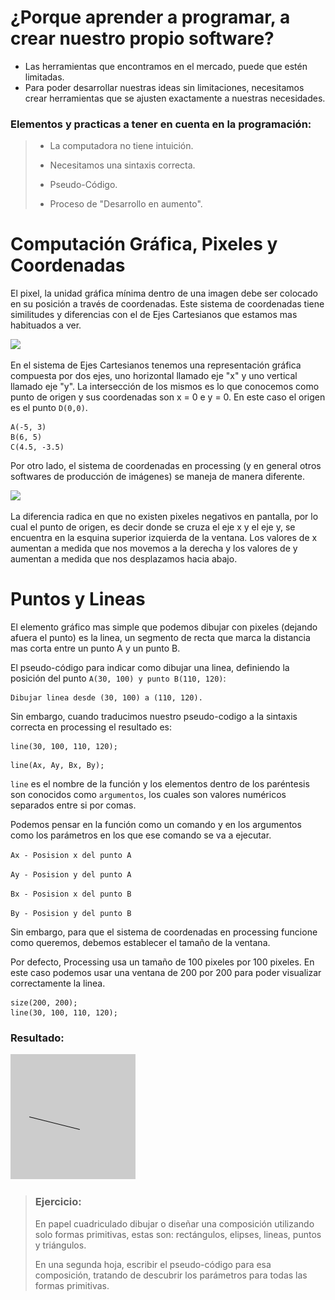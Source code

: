 # ¿Porque aprender a programar, a crear nuestro propio software?

* Las herramientas que encontramos en el mercado, puede que estén limitadas.
* Para poder desarrollar nuestras ideas sin limitaciones, necesitamos crear herramientas que se ajusten exactamente a nuestras necesidades.

### Elementos y practicas a tener en cuenta en la programación:

> * La computadora no tiene intuición.
>
> * Necesitamos una sintaxis correcta.
>
> * Pseudo-Código.
>
> * Proceso de "Desarrollo en aumento".

# Computación Gráfica, Pixeles y Coordenadas

El pixel, la unidad gráfica mínima dentro de una imagen debe ser colocado en su posición a través de coordenadas. Este sistema de coordenadas tiene similitudes y diferencias con el de Ejes Cartesianos que estamos mas habituados a ver.

![](http://4.bp.blogspot.com/-I3Cv5MXxni4/UEPdwzQPFPI/AAAAAAAAAAw/_OD6DbV-yWo/s1600/SISTEMA+DE+COORDENADAS+LINEAS+Y+RECTANGULARES+1.png)

En el sistema de Ejes Cartesianos tenemos una representación gráfica compuesta por dos ejes, uno horizontal llamado eje "x" y uno vertical llamado eje "y". La intersección de los mismos es lo que conocemos como punto de origen y sus coordenadas son x = 0 e y = 0. En este caso el origen es el punto `D(0,0)`.

```
A(-5, 3)
B(6, 5)
C(4.5, -3.5)
```

Por otro lado, el sistema de coordenadas en processing \(y en general otros softwares de producción de imágenes\) se maneja de manera diferente.

![](http://www.mywonderland.es/curso_js/images/processing/ejes.png)

La diferencia radica en que no existen pixeles negativos en pantalla, por lo cual el punto de origen, es decir donde se cruza el eje x y el eje y, se encuentra en la esquina superior izquierda de la ventana. Los valores de x aumentan a medida que nos movemos a la derecha y los valores de y aumentan a medida que nos desplazamos hacia abajo.

# Puntos y Lineas

El elemento gráfico mas simple que podemos dibujar con pixeles \(dejando afuera el punto\) es la linea, un segmento de recta que marca la distancia mas corta entre un punto A y un punto B.

El pseudo-código para indicar como dibujar una linea, definiendo la posición del punto `A(30, 100) y punto B(110, 120)`:

```
Dibujar linea desde (30, 100) a (110, 120).
```

Sin embargo, cuando traducimos nuestro pseudo-codigo a la sintaxis correcta en processing el resultado es:

```
line(30, 100, 110, 120);
```

```
line(Ax, Ay, Bx, By);
```

`line` es el nombre de la función y los elementos dentro de los paréntesis son conocidos como `argumentos`, los cuales son valores numéricos separados entre si por comas.

Podemos pensar en la función como un comando y en los argumentos como los parámetros en los que ese comando se va a ejecutar.

`Ax - Posision x del punto A`

`Ay - Posision y del punto A`

`Bx - Posision x del punto B`

`By - Posision y del punto B`

Sin embargo, para que el sistema de coordenadas en processing funcione como queremos, debemos establecer el tamaño de la ventana.

Por defecto, Processing usa un tamaño de 100 pixeles por 100 pixeles. En este caso podemos usar una ventana de 200 por 200 para poder visualizar correctamente la linea.

```
size(200, 200);
line(30, 100, 110, 120);
```

### Resultado:

![](/assets/uno.png)

> ### Ejercicio:
>
> En papel cuadriculado dibujar o diseñar una composición utilizando solo formas primitivas, estas son: rectángulos, elipses, lineas, puntos y triángulos.
>
> En una segunda hoja, escribir el pseudo-código para esa composición, tratando de descubrir los parámetros para todas las formas primitivas.



